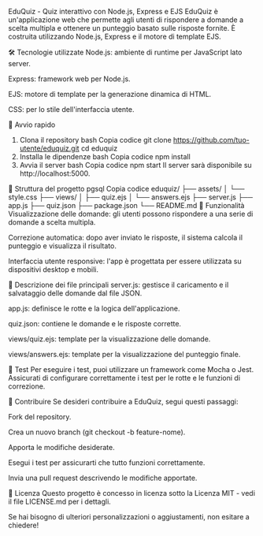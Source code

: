 EduQuiz - Quiz interattivo con Node.js, Express e EJS
EduQuiz è un'applicazione web che permette agli utenti di rispondere a domande a scelta multipla e ottenere un punteggio basato sulle risposte fornite. È costruita utilizzando Node.js, Express e il motore di template EJS.

🛠️ Tecnologie utilizzate
Node.js: ambiente di runtime per JavaScript lato server.

Express: framework web per Node.js.

EJS: motore di template per la generazione dinamica di HTML.

CSS: per lo stile dell'interfaccia utente.

🚀 Avvio rapido
1. Clona il repository
bash
Copia codice
git clone https://github.com/tuo-utente/eduquiz.git
cd eduquiz
2. Installa le dipendenze
bash
Copia codice
npm install
3. Avvia il server
bash
Copia codice
npm start
Il server sarà disponibile su http://localhost:5000.

📂 Struttura del progetto
pgsql
Copia codice
eduquiz/
├── assets/
│   └── style.css
├── views/
│   ├── quiz.ejs
│   └── answers.ejs
├── server.js
├── app.js
├── quiz.json
├── package.json
└── README.md
🧩 Funzionalità
Visualizzazione delle domande: gli utenti possono rispondere a una serie di domande a scelta multipla.

Correzione automatica: dopo aver inviato le risposte, il sistema calcola il punteggio e visualizza il risultato.

Interfaccia utente responsive: l'app è progettata per essere utilizzata su dispositivi desktop e mobili.

📄 Descrizione dei file principali
server.js: gestisce il caricamento e il salvataggio delle domande dal file JSON.

app.js: definisce le rotte e la logica dell'applicazione.

quiz.json: contiene le domande e le risposte corrette.

views/quiz.ejs: template per la visualizzazione delle domande.

views/answers.ejs: template per la visualizzazione del punteggio finale.

🧪 Test
Per eseguire i test, puoi utilizzare un framework come Mocha o Jest. Assicurati di configurare correttamente i test per le rotte e le funzioni di correzione.

📌 Contribuire
Se desideri contribuire a EduQuiz, segui questi passaggi:

Fork del repository.

Crea un nuovo branch (git checkout -b feature-nome).

Apporta le modifiche desiderate.

Esegui i test per assicurarti che tutto funzioni correttamente.

Invia una pull request descrivendo le modifiche apportate.

📄 Licenza
Questo progetto è concesso in licenza sotto la Licenza MIT - vedi il file LICENSE.md per i dettagli.

Se hai bisogno di ulteriori personalizzazioni o aggiustamenti, non esitare a chiedere!
